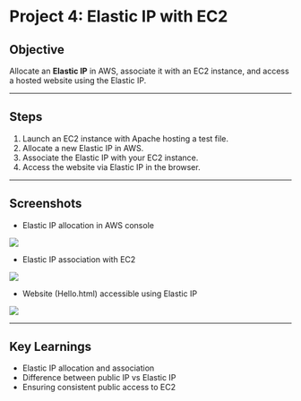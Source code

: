 # Project 4: Elastic IP with EC2

## Objective
Allocate an **Elastic IP** in AWS, associate it with an EC2 instance, and access a hosted website using the Elastic IP.

---

## Steps
1. Launch an EC2 instance with Apache hosting a test file.
2. Allocate a new Elastic IP in AWS.
3. Associate the Elastic IP with your EC2 instance.
4. Access the website via Elastic IP in the browser.

---

## Screenshots
- Elastic IP allocation in AWS console

![](.AWS-EC2-Elastic-IP/Screenshots/elastic-ip-allocated.png)
  
- Elastic IP association with EC2

![](.AWS-EC2-Elastic-IP/Screenshots/elastic-ip-associated.png)

- Website (Hello.html) accessible using Elastic IP

![](.AWS-EC2-Elastic-IP/Screenshots/website-access-elastic-ip.png)  

---

## Key Learnings
- Elastic IP allocation and association 
- Difference between public IP vs Elastic IP 
- Ensuring consistent public access to EC2




